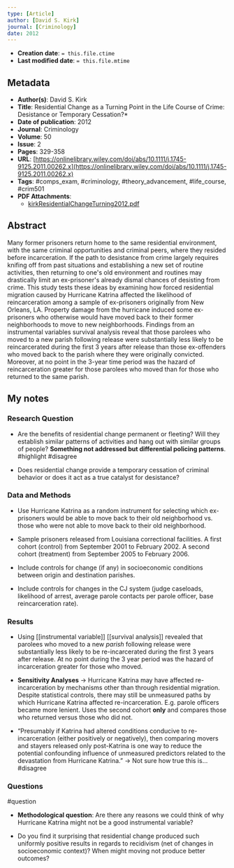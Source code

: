 ```yaml
---
type: [Article]
author: [David S. Kirk]
journal: [Criminology]
date: 2012
---
```


* **Creation date**: `= this.file.ctime`
* **Last modified date**: `= this.file.mtime`

## Metadata

* **Author(s)**: David S. Kirk
* **Title**: Residential Change as a Turning Point in the Life Course of Crime: Desistance or Temporary Cessation?*
* **Date of publication**: 2012
* **Journal**: Criminology
* **Volume**: 50
* **Issue**: 2
* **Pages**: 329-358
* **URL**: [https://onlinelibrary.wiley.com/doi/abs/10.1111/j.1745-9125.2011.00262.x](https://onlinelibrary.wiley.com/doi/abs/10.1111/j.1745-9125.2011.00262.x)
* **Tags**: #comps_exam, #criminology, #theory_advancement, #life_course, #crim501
* **PDF Attachments**:
  * [kirkResidentialChangeTurning2012.pdf](zotero://open-pdf/library/items/K987JZ5U)

## Abstract

Many former prisoners return home to the same residential environment, with the same criminal opportunities and criminal peers, where they resided before incarceration. If the path to desistance from crime largely requires knifing off from past situations and establishing a new set of routine activities, then returning to one's old environment and routines may drastically limit an ex-prisoner's already dismal chances of desisting from crime. This study tests these ideas by examining how forced residential migration caused by Hurricane Katrina affected the likelihood of reincarceration among a sample of ex-prisoners originally from New Orleans, LA. Property damage from the hurricane induced some ex-prisoners who otherwise would have moved back to their former neighborhoods to move to new neighborhoods. Findings from an instrumental variables survival analysis reveal that those parolees who moved to a new parish following release were substantially less likely to be reincarcerated during the first 3 years after release than those ex-offenders who moved back to the parish where they were originally convicted. Moreover, at no point in the 3-year time period was the hazard of reincarceration greater for those parolees who moved than for those who returned to the same parish.

## My notes

### Research Question

- Are the benefits of residential change permanent or fleeting? Will they establish similar patterns of activities and hang out with similar groups of people? **Something not addressed but differential policing patterns**. #highlight #disagree 

- Does residential change provide a temporary cessation of criminal behavior or does it act as a true catalyst for desistance?

### Data and Methods

- Use Hurricane Katrina as a random instrument for selecting which ex-prisoners would be able to move back to their old neighborhood vs. those who were not able to move back to their old neighborhood.

- Sample prisoners released from Louisiana correctional facilities. A first cohort (control) from September 2001 to February 2002. A second cohort (treatment) from September 2005 to February 2006.
    
- Include controls for change (if any) in socioeconomic conditions between origin and destination parishes.
    
- Include controls for changes in the CJ system (judge caseloads, likelihood of arrest, average parole contacts per parole officer, base reincarceration rate).    

### Results

- Using [[instrumental variable]] [[survival analysis]] revealed that parolees who moved to a new _parish_ following release were substantially less likely to be re-incarcerated during the first 3 years after release. At no point during the 3 year period was the hazard of incarceration greater for those who moved.
    
- **Sensitivity Analyses** → Hurricane Katrina may have affected re-incarceration by mechanisms other than through residential migration. Despite statistical controls, there may still be unmeasured paths by which Hurricane Katrina affected re-incarceration. E.g. parole officers became more lenient. Uses the second cohort **only** and compares those who returned versus those who did not.
    
- “Presumably if Katrina had altered conditions conducive to re-incarceration (either positively or negatively), then comparing movers and stayers released only post-Katrina is one way to reduce the potential confounding influence of unmeasured predictors related to the devastation from Hurricane Katrina.” → Not sure how true this is… #disagree 

### Questions

#question 

- **Methodological question**: Are there any reasons we could think of why Hurricane Katrina might not be a good instrumental variable?
    
- Do you find it surprising that residential change produced such uniformly positive results in regards to recidivism (net of changes in socioeconomic context)? When might moving not produce better outcomes?
